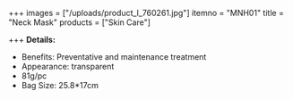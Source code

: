 +++
images = ["/uploads/product_l_760261.jpg"]
itemno = "MNH01"
title = "Neck Mask"
products = ["Skin Care"]

+++
**Details:**

* Benefits: Preventative and maintenance treatment
* Appearance: transparent
* 81g/pc
* Bag Size: 25.8*17cm